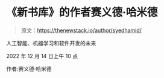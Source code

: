 # 《新书库》的作者赛义德·哈米德

> 原文：<https://thenewstack.io/author/syedhamid/>

人工智能、机器学习和软件开发的未来

2022 年 12 月 14 日上午 10 点

作者:赛义德·哈米德